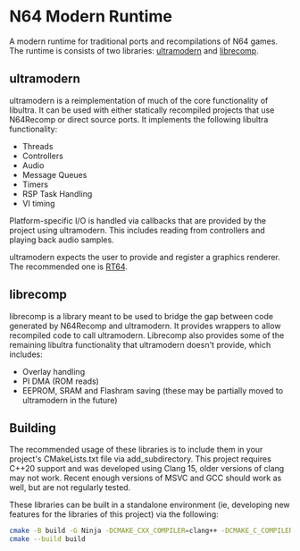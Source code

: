 # N64 Modern Runtime

A modern runtime for traditional ports and recompilations of N64 games. \
The runtime is consists of two libraries: [ultramodern](#ultramodern) and [librecomp](#librecomp).

## ultramodern

ultramodern is a reimplementation of much of the core functionality of libultra. It can be used with either statically recompiled projects that use N64Recomp or direct source ports. It implements the following libultra functionality:

* Threads
* Controllers
* Audio
* Message Queues
* Timers
* RSP Task Handling
* VI timing

Platform-specific I/O is handled via callbacks that are provided by the project using ultramodern. This includes reading from controllers and playing back audio samples.

ultramodern expects the user to provide and register a graphics renderer. The recommended one is [RT64](https://github.com/rt64/rt64).

## librecomp

librecomp is a library meant to be used to bridge the gap between code generated by N64Recomp and ultramodern. It provides wrappers to allow recompiled code to call ultramodern. Librecomp also provides some of the remaining libultra functionality that ultramodern doesn't provide, which includes:

* Overlay handling
* PI DMA (ROM reads)
* EEPROM, SRAM and Flashram saving (these may be partially moved to ultramodern in the future)

## Building

The recommended usage of these libraries is to include them in your project's CMakeLists.txt file via add_subdirectory. This project requires C++20 support and was developed using Clang 15, older versions of clang may not work. Recent enough versions of MSVC and GCC should work as well, but are not regularly tested.

These libraries can be built in a standalone environment (ie, developing new features for the libraries of this project) via the following:

```bash
cmake -B build -G Ninja -DCMAKE_CXX_COMPILER=clang++ -DCMAKE_C_COMPILER=clang -DCMAKE_BUILD_TYPE=Debug
cmake --build build
```
